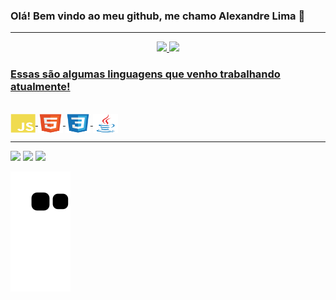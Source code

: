 ### Olá! Bem vindo ao meu github, me chamo Alexandre Lima 👋
---
<div align="center">
  <a href="https://github.com/AlexandreLima658">
  <img height="160em" src="https://github-readme-starts.vercel.app/api?username=AlexandreLima658&show_icons=true&theme=dracula&include_all_commits=true&count_private=true"/>
  <img height="160em" src="https://github-readme-stats.vercel.app/api/top-langs/?username=AlexandreLima658&layout=compact&langs_count=7&theme=dracula"/>
</div>
 
 ### Essas são algumas linguagens que venho trabalhando atualmente!
<div style="display: inline_block"><br>
  <img align="center" alt="Ale-Js" height="30" width="40" src="https://raw.githubusercontent.com/devicons/devicon/master/icons/javascript/javascript-plain.svg">
  <img align="center" alt="Ale-HTML" height="30" width="40" src="https://raw.githubusercontent.com/devicons/devicon/master/icons/html5/html5-original.svg">
  <img align="center" alt="Ale-CSS" height="30" width="40" src="https://raw.githubusercontent.com/devicons/devicon/master/icons/css3/css3-original.svg">
  <img align="center" alt="Ale-Java" height="30" width="40" src="https://raw.githubusercontent.com/devicons/devicon/master/icons/java/java-original.svg">  
</div>
    
 ---

<div>

  <a href="https://instagram.com/alexandrelima021" target="_blank"><img src="https://img.shields.io/badge/-Instagram-%23E4405F?style=for-the-badge&logo=instagram&logoColor=white" target="_blank"></a>
 <a href = "alexandrec658@gmail.com"><img src="https://img.shields.io/badge/-Gmail-%23333?style=for-the-badge&logo=gmail&logoColor=white" target="_blank"></a>
  <a href="https://www.linkedin.com/in/carlos-alexandre-lima-da-silva-06b7221a4/" target="_blank"><img src="https://img.shields.io/badge/-LinkedIn-%230077B5?style=for-the-badge&logo=linkedin&logoColor=white" target="_blank"></a> 
 
  ![Snake animation](https://github.com/rafaballerini/rafaballerini/blob/output/github-contribution-grid-snake.svg)
    
</div>



    
  
